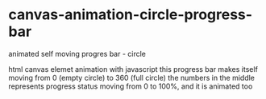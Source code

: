 # canvas-animation-circle-progress-bar
animated self moving progres bar - circle

html canvas elemet animation with javascript
this progress bar makes itself moving from 0 (empty circle) to 360 (full circle)
the numbers in the middle represents progress status moving from 0 to 100%, and it is animated too
